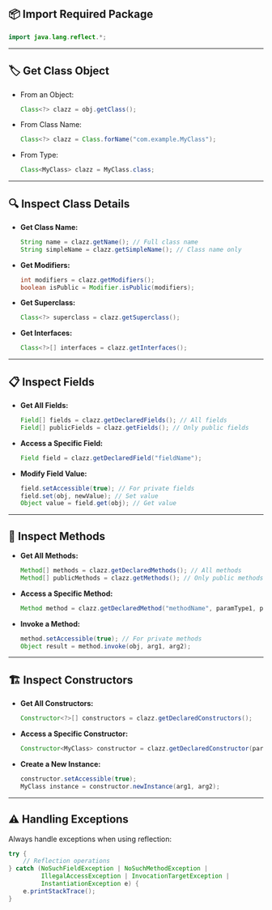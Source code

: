 ## 📦 **Import Required Package**

```java
import java.lang.reflect.*;
```

---

## 🏷️ **Get Class Object**

- From an Object:
    
    ```java
    Class<?> clazz = obj.getClass();
    ```
    
- From Class Name:
    
    ```java
    Class<?> clazz = Class.forName("com.example.MyClass");
    ```
    
- From Type:
    
    ```java
    Class<MyClass> clazz = MyClass.class;
    ```
    

---

## 🔍 **Inspect Class Details**

- **Get Class Name:**
    
    ```java
    String name = clazz.getName(); // Full class name
    String simpleName = clazz.getSimpleName(); // Class name only
    ```
    
- **Get Modifiers:**
    
    ```java
    int modifiers = clazz.getModifiers();
    boolean isPublic = Modifier.isPublic(modifiers);
    ```
    
- **Get Superclass:**
    
    ```java
    Class<?> superclass = clazz.getSuperclass();
    ```
    
- **Get Interfaces:**
    
    ```java
    Class<?>[] interfaces = clazz.getInterfaces();
    ```
    

---

## 📋 **Inspect Fields**

- **Get All Fields:**
    
    ```java
    Field[] fields = clazz.getDeclaredFields(); // All fields
    Field[] publicFields = clazz.getFields(); // Only public fields
    ```
    
- **Access a Specific Field:**
    
    ```java
    Field field = clazz.getDeclaredField("fieldName");
    ```
    
- **Modify Field Value:**
    
    ```java
    field.setAccessible(true); // For private fields
    field.set(obj, newValue); // Set value
    Object value = field.get(obj); // Get value
    ```
    

---

## 🔧 **Inspect Methods**

- **Get All Methods:**
    
    ```java
    Method[] methods = clazz.getDeclaredMethods(); // All methods
    Method[] publicMethods = clazz.getMethods(); // Only public methods
    ```
    
- **Access a Specific Method:**
    
    ```java
    Method method = clazz.getDeclaredMethod("methodName", paramType1, paramType2);
    ```
    
- **Invoke a Method:**
    
    ```java
    method.setAccessible(true); // For private methods
    Object result = method.invoke(obj, arg1, arg2);
    ```
    

---

## 🏗️ **Inspect Constructors**

- **Get All Constructors:**
    
    ```java
    Constructor<?>[] constructors = clazz.getDeclaredConstructors();
    ```
    
- **Access a Specific Constructor:**
    
    ```java
    Constructor<MyClass> constructor = clazz.getDeclaredConstructor(paramType1, paramType2);
    ```
    
- **Create a New Instance:**
    
    ```java
    constructor.setAccessible(true);
    MyClass instance = constructor.newInstance(arg1, arg2);
    ```
    

---

## ⚠️ **Handling Exceptions**

Always handle exceptions when using reflection:

```java
try {
    // Reflection operations
} catch (NoSuchFieldException | NoSuchMethodException |
         IllegalAccessException | InvocationTargetException |
         InstantiationException e) {
    e.printStackTrace();
}
```